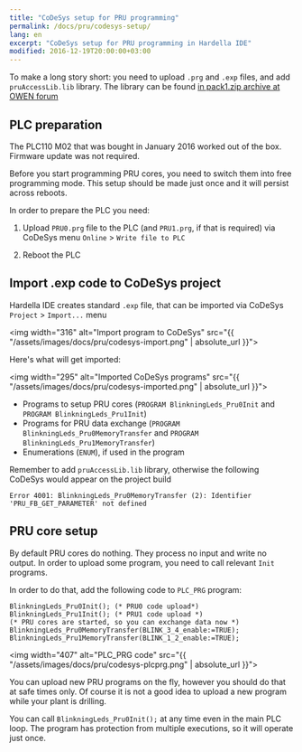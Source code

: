 ```yaml
---
title: "CoDeSys setup for PRU programming"
permalink: /docs/pru/codesys-setup/
lang: en
excerpt: "CoDeSys setup for PRU programming in Hardella IDE"
modified: 2016-12-19T20:00:00+03:00
---
```


To make a long story short: you need to upload `.prg` and `.exp` files, and add `pruAccessLib.lib` library.
The library can be found [in pack1.zip archive at OWEN forum](http://www.owen.ru/forum/showthread.php?t=22169&highlight=owenlogicrt)

## PLC preparation

The PLC110 M02 that was bought in January 2016 worked out of the box. Firmware update was not required.

Before you start programming PRU cores, you need to switch them into free programming mode. This setup should be made just once and it will persist across reboots.

In order to prepare the PLC you need:
 1. Upload `PRU0.prg` file to the PLC (and `PRU1.prg`, if that is required) via CoDeSys menu `Online` > `Write file to PLC`
 
 1. Reboot the PLC

## Import .exp code to CoDeSys project

Hardella IDE creates standard `.exp` file, that can be imported via CoDeSys `Project` > `Import...` menu

<img width="316" alt="Import program to CoDeSys" src="{{ "/assets/images/docs/pru/codesys-import.png" | absolute_url }}">

Here's what will get imported:

<img width="295" alt="Imported CoDeSys programs" src="{{ "/assets/images/docs/pru/codesys-imported.png" | absolute_url }}">

  - Programs to setup PRU cores (`PROGRAM BlinkningLeds_Pru0Init` and `PROGRAM BlinkningLeds_Pru1Init`)
  - Programs for PRU data exchange (`PROGRAM  BlinkningLeds_Pru0MemoryTransfer` and `PROGRAM  BlinkningLeds_Pru1MemoryTransfer`)
  - Enumerations (`ENUM`), if used in the program

Remember to add `pruAccessLib.lib` library, otherwise the following CoDeSys would appear on the project build

    Error 4001: BlinkningLeds_Pru0MemoryTransfer (2): Identifier 'PRU_FB_GET_PARAMETER' not defined

## PRU core setup

By default PRU cores do nothing. They process no input and write no output. In order to upload some program, you need to call relevant `Init` programs.

In order to do that, add the following code to `PLC_PRG` program:

    BlinkningLeds_Pru0Init(); (* PRU0 code upload*)
    BlinkningLeds_Pru1Init(); (* PRU1 code upload *)
    (* PRU cores are started, so you can exchange data now *)
    BlinkningLeds_Pru0MemoryTransfer(BLINK_3_4_enable:=TRUE);
    BlinkningLeds_Pru1MemoryTransfer(BLINK_1_2_enable:=TRUE);

<img width="407" alt="PLC_PRG code" src="{{ "/assets/images/docs/pru/codesys-plcprg.png" | absolute_url }}">

You can upload new PRU programs on the fly, however you should do that at safe times only. Of course it is not a good idea to upload a new program while your plant is drilling.

You can call `BlinkningLeds_Pru0Init();` at any time even in the main PLC loop. The program has protection from multiple executions, so it will operate just once.
